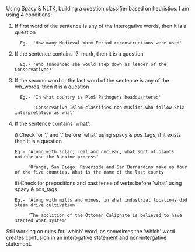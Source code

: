 Using Spacy & NLTK, building a question classifier based on heuristics. I am using 4 conditions:

1) If first word of the sentence is any of the interogative words, then it is a question
   
         Eg.- 'How many Medieval Warm Period reconstructions were used'

2) If the sentence contains '?' mark, then it is a question
   
         Eg.- 'Who announced she would step down as leader of the Conservatives?'

3) If the second word or the last word of the sentence is any of the wh_words, then it is a question
   
         Eg.- 'In what country is PloS Pathogens headquartered'
        
              'Conservative Islam classifies non-Muslims who follow Shia interpretation as what'

4) If the sentence contains 'what':
   
   i)  Check for ',' and '.' before 'what' using spacy & pos_tags, if it exists then it is a question
       
       Eg.- 'Along with solar, coal and nuclear, what sort of plants notable use the Rankine process'
            
            'Orange, San Diego, Riverside and San Bernardino make up four of the five counties. What is the name of the last county'
   
   ii) Check for prepositions and past tense of verbs before 'what' using spacy & pos_tags
       
       Eg.- 'Along with mills and mines, in what industrial locations did steam drive cultivation'
            
            'The abolition of the Ottoman Caliphate is believed to have started what system'
   
Still working on rules for 'which' word, as sometimes the 'which' word creates confusion in an interogative statement and non-intergative 
statement.
